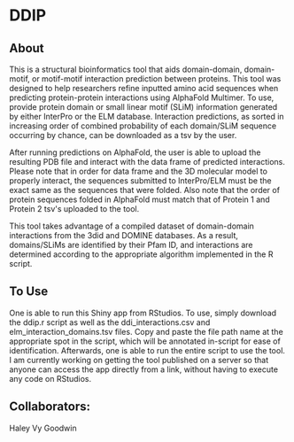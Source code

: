 # DDIP
## About
This is a structural bioinformatics tool that aids domain-domain, domain-motif, or motif-motif interaction prediction between proteins. This tool was designed to help researchers refine inputted amino acid sequences when predicting protein-protein interactions using AlphaFold Multimer. To use, provide protein domain or small linear motif (SLiM) information generated by either InterPro or the ELM database. Interaction predictions, as sorted in increasing order of combined probability of each domain/SLiM sequence occurring by chance, can be downloaded as a tsv by the user. 

After running predictions on AlphaFold, the user is able to upload the resulting PDB file and interact with the data frame of predicted interactions. Please note that in order for data frame and the 3D molecular model to properly interact, the sequences submitted to InterPro/ELM must be the exact same as the sequences that were folded. Also note that the order of protein sequences folded in AlphaFold must match that of Protein 1 and Protein 2 tsv's uploaded to the tool. 

This tool takes advantage of a compiled dataset of domain-domain interactions from the 3did and DOMINE databases. As a result, domains/SLiMs are identified by their Pfam ID, and interactions are determined according to the appropriate algorithm implemented in the R script.

## To Use
One is able to run this Shiny app from RStudios. To use, simply download the ddip.r script as well as the ddi_interactions.csv and elm_interaction_domains.tsv files. Copy and paste the file path name at the appropriate spot in the script, which will be annotated in-script for ease of identification. Afterwards, one is able to run the entire script to use the tool. I am currently working on getting the tool published on a server so that anyone can access the app directly from a link, without having to execute any code on RStudios.

## Collaborators:
Haley Vy Goodwin

